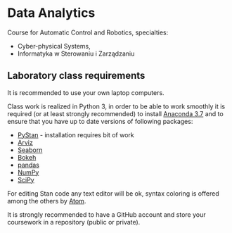 # Data Analytics

Course for Automatic Control and Robotics, specialties:

- Cyber-physical Systems,
- Informatyka w Sterowaniu i Zarządzaniu

## Laboratory class requirements

It is recommended to use your own laptop computers.

Class work is realized in Python 3, in order to be able to work smoothly it is required (or at least strongly recommended) to install [Anaconda 3.7](https://www.anaconda.com/distribution/) and to ensure that you have up to date versions of following packages:

- [PyStan](https://pystan.readthedocs.io/en/latest/) - installation requires bit of work
- [Arviz](https://arviz-devs.github.io/arviz/)
- [Seaborn](https://seaborn.pydata.org)
- [Bokeh](https://docs.bokeh.org/en/latest/)
- [pandas](https://pandas.pydata.org)
- [NumPy](https://numpy.org)
- [SciPy](scipy)

For editing Stan code any text editor will be ok, syntax coloring is offered among the others by [Atom](https://atom.io).

It is strongly recommended to have a GitHub account and store your coursework in a repository (public or private).




